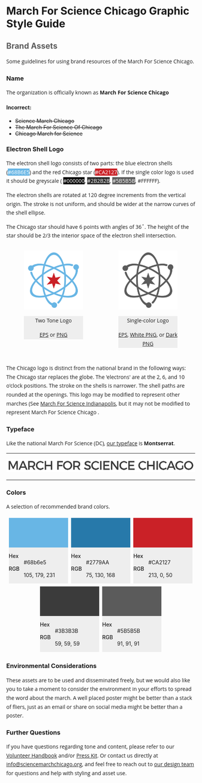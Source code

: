# March For Science Chicago Graphic Style Guide

## Brand Assets
Some guidelines for using brand resources of the March For Science Chicago.

### Name
The organization is officially known as **March For Science Chicago**

#### Incorrect:
- ~~Science March Chicago~~
- ~~The March For Science Of Chicago~~
- ~~Chicago March for Science~~

### Electron Shell Logo

The electron shell logo consists of two parts: the blue electron shells (<span style="background-color:#68B6E5;color:white;">#68B6E5</span>) and the red Chicago star (<span style="background-color:#CA2127;color:white;">#CA2127</span>). If the single color logo is used it should be greyscale ( <span style="color:white;background-color:#000000;">#000000</span>, <span style="background-color:#2B2B2B;color:white;">#2B2B2B</span>, <span style="background-color:#5B5B5B;color:white;">#5B5B5B</span>, #FFFFFF).

The electron shells are rotated at 120 degree increments from the vertical origin. The stroke is not uniform, and should be wider at the narrow curves of the shell ellipse.

The Chicago star should have 6 points with angles of 36˚. The height of the star should be 2/3 the interior space of the electron shell intersection.

<div class="logos">
    <figure>
        <img src="MFS_Chi_logo_color.svg" alt="Two Tone Logo">
        <figcaption><p>Two Tone Logo</p><p><a href="MFS_Chi_logo_color.eps">EPS</a> or <a href="MFS_Chi_logo_color.png">PNG</a></p></figcaption>
    </figure>
    <figure>
        <img src="MFS_Chi_logo_black.svg" alt="Single-color Logo">
        <figcaption><p>Single-color Logo</p><p><a href="MFS_Chi_logo_singlecolor.eps">EPS</a>, <a href="MFS_Chi_logo_singlecolor_light.png">White PNG</a>, or <a href="MFS_Chi_logo_singlecolor_dark.png">Dark PNG</a></p></figcaption>
    </figure>
</div>

The Chicago logo is distinct from the national brand in the following ways:
The Chicago star replaces the globe.
The 'electrons' are at the 2, 6, and 10 o'clock positions.
The stroke on the shells is narrower.
The shell paths are rounded at the openings.
This logo may be modified to represent other marches (See [March For Science Indianapolis](https://www.facebook.com/ScienceMarchIND/), but it may not be modified to represent March For Science Chicago .

### Typeface
<!-- <link href="https://fonts.googleapis.com/css?family=Montserrat" rel="stylesheet"> -->

Like the national March For Science (DC), [our typeface](https://fonts.google.com/specimen/Montserrat) is **Montserrat**.

-----------

![March For Science Chicago](MarchForScience.svg)

-----------

<!-- <div class="type" style="font-family: Montserrat">
    <span class="">Aa Bb Cc Dd Ee Ff Gg Hh Ii Jj Kk Ll Mm Nn Oo Pp Qq Rr Ss Tt Uu Vv Ww Xx Yy Zz</span>
</div> -->

### Colors
A selection of recommended brand colors.

<div class="colors">
    <div class="swatch">
        <div style="background-color: rgba(104, 182, 229, 1)">
        </div>
        <div>
            <dl>
                <dt>Hex</dt>
                <dd>#68b6e5</dd>
                <dt>RGB</dt>
                <dd>105, 179, 231</dd>
                <!-- <dt>Pantone</dt>
                <dd>292 C</dd> -->
            </dl>
        </div>
    </div>
    <div class="swatch">
        <div style="background-color: rgba(39, 121, 170, 1)">
        </div>
        <div>
            <dl>
                <dt>Hex</dt>
                <dd>#2779AA</dd>
                <dt>RGB</dt>
                <dd>75, 130, 168</dd>
                <!-- <dt>Pantone</dt>
                <dd>2149 C</dd> -->
            </dl>
        </div>
    </div>
    <div class="swatch">
        <div style="background-color: rgba(202, 33, 39, 1)">
        </div>
        <div>
            <dl>
                <dt>Hex</dt>
                <dd>#CA2127</dd>
                <dt>RGB</dt>
                <dd>213, 0, 50</dd>
                <!-- <dt>Pantone</dt>
                <dd>199 C</dd> -->
            </dl>
        </div>
    </div>
    <div class="swatch">
        <div style="background-color: rgba(59, 59, 59, 1)">
        </div>
        <div>
            <dl>
                <dt>Hex</dt>
                <dd>#3B3B3B</dd>
                <dt>RGB</dt>
                <dd>59, 59, 59</dd>
            </dl>
        </div>
    </div>
    <div class="swatch">
        <div style="background-color: rgba(91, 91, 91, 1)">
        </div>
        <div>
            <dl>
                <dt>Hex</dt>
                <dd>#5B5B5B</dd>
                <dt>RGB</dt>
                <dd>91, 91, 91</dd>
            </dl>
        </div>
    </div>
</div>

### Environmental Considerations
These assets are to be used and disseminated freely, but we would also like you to take a moment to consider the environment in your efforts to spread the word about the march. A well placed poster might be better than a stack of fliers, just as an email or share on social media might be better than a poster.

### Further Questions
If you have questions regarding tone and content, please refer to our <a href="#">Volunteer Handbook</a> and/or <a href="#">Press Kit</a>. Or contact us directly at <a href="mailto:info@sciencemarchchicago.org?subject=Question/comment about March For Science Chicago">info@sciencemarchchicago.org</a>, and feel free to reach out to <a href="mailto:designscichi@gmail.com?subject=Assets">our design team</a> for questions and help with styling and asset use.

<style media="screen">
* {
    <!-- font-family: "Helvetica Neue", Helvetica, sans-serif, Arial; -->
    box-sizing: border-box;
    -webkit-font-smoothing: antialiased;
}
<!-- h1 {
    font-size: 2em;
}
h2 {
    color: #5B5B5B;
} -->
body > section {
    max-width: 600px;
    margin: 0 auto;
}
p {
    font-family: "Open Sans",Verdana,Arial,Helvetica,sans-serif;
    -webkit-font-smoothing: antialiased;
    line-height: 1.6875;
}
p > span {
    font-weight: 500;
}
.flex {
    display: flex;
}
.placeholder {
    background-color: #EEEEEE;
    width: 33%;
    height: 30vw;
    margin: 4px;
}
.type {
    font-size: 2.5em;
    font-family: "Montserrat";
    color: #5B5B5B;
    letter-spacing: -0.03em;
    background-color: #EEEEEE;
    padding: 0.5em;
}
.type > span {
    font-family: "Montserrat", sans-serif;
}
.swatch {
    width: calc(33% - 8px);
    background-color: #EEEEEE;
    margin: 4px;
}
.swatch > div:first-child {
    padding-top: 50%;
}
div.colors {
    display: flex;
    flex-wrap: wrap;
    justify-content: center;
}
dt {
    font-weight:500;
}
.logos {
    display: flex;
    justify-content: space-around;
}
.logos > figure {
    width: calc(33% - 8px);
}
.logos figcaption {
    background-color: #EEEEEE;

}
figcaption > p {
    text-align: center;
}
section.name > figure > img {
    background-color: #EEEEEE;
}
s {
    font-weight: 500;
}
</style>
